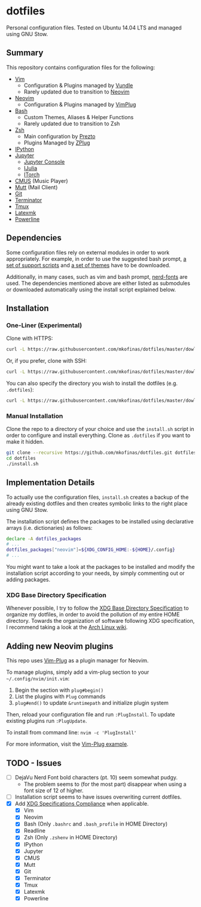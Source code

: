 # dotfiles
Personal configuration files. Tested on Ubuntu 14.04 LTS and managed using GNU Stow.

## Summary
This repository contains configuration files for the following:
- [Vim][15]
  - Configuration & Plugins managed by [Vundle][4]
  - Rarely updated due to transition to [Neovim][1]
- [Neovim][1]
  - Configuration & Plugins managed by [VimPlug][3]
- [Bash][17]
  - Custom Themes, Aliases & Helper Functions
  - Rarely updated due to transition to Zsh
- [Zsh][18]
  - Main configuration by [Prezto][5]
  - Plugins Managed by [ZPlug][6]
- [IPython][19]
- [Jupyter][20]
  - [Jupyter Console][21]
  - [IJulia][23]
  - [ITorch][22]
- [CMUS][7] (Music Player)
- [Mutt][24] (Mail Client)
- [Git][25]
- [Terminator][26]
- [Tmux][27]
- [Latexmk][28]
- [Powerline][29]

## Dependencies
Some configuration files rely on external modules in order to work
appropriately. For example, in order to use the suggested bash prompt,
[a set of support scripts][9] and [a set of themes][10] have to be downloaded.

Additionally, in many cases, such as vim and bash prompt, [nerd-fonts][11] are
used. The dependencies mentioned above are either listed as submodules or
downloaded automatically using the install script explained below.

## Installation

### One-Liner (Experimental)

Clone with HTTPS:

```sh
curl -L https://raw.githubusercontent.com/mkofinas/dotfiles/master/dowload_install.sh | bash
```

Or, if you prefer, clone with SSH:

```sh
curl -L https://raw.githubusercontent.com/mkofinas/dotfiles/master/dowload_install.sh | bash /dev/stdin -s
```

You can also specify the directory you wish to install the dotfiles (e.g. `.dotfiles`):

```sh
curl -L https://raw.githubusercontent.com/mkofinas/dotfiles/master/dowload_install.sh | bash /dev/stdin -s .dotfiles
```

### Manual Installation
Clone the repo to a directory of your choice and use the `install.sh` script in
order to configure and install everything.
 Clone as `.dotfiles` if you want to make it hidden.

```sh
git clone --recursive https://github.com/mkofinas/dotfiles.git dotfiles
cd dotfiles
./install.sh
```

## Implementation Details

To actually use the configuration files, `install.sh` creates a backup of the
already existing dotfiles and then creates symbolic links to the right place
using GNU Stow.

The installation script defines the packages to be installed using declarative
arrays (i.e. dictionaries) as follows:

```sh
declare -A dotfiles_packages
# ...
dotfiles_packages["neovim"]=${XDG_CONFIG_HOME:-${HOME}/.config}
# ...
```

You might want to take a look at the packages to be installed and modify the
installation script according to your needs, by simply commenting out or adding
packages.

### XDG Base Directory Specification
Whenever possible, I try to follow the [XDG Base Directory Specification][12]
to organize my dotfiles, in order to avoid the pollution of my entire HOME
directory. Towards the organization of software following XDG specification, I
recommend taking a look at the [Arch Linux wiki][13].

## Adding new Neovim plugins
This repo uses [Vim-Plug][3] as a plugin manager for Neovim.

To manage plugins, simply add a vim-plug section to your `~/.config/nvim/init.vim`:

1. Begin the section with `plug#begin()`
1. List the plugins with `Plug` commands
1. `plug#end()` to update `&runtimepath` and initialize plugin system

Then, reload your configuration file and run `:PlugInstall`. To update existing
plugins run `:PlugUpdate`.

To install from command line: `nvim -c 'PlugInstall'`

For more information, visit the [Vim-Plug example][14].

## TODO - Issues

- [ ] DejaVu Nerd Font bold characters (pt. 10) seem somewhat pudgy.
  - The problem seems to (for the most part) disappear when using a font size of
    12 of higher.
- [ ] Installation script seems to have issues overwriting current dotfiles.
- [x] Add [XDG Specifications Compliance][12] when applicable.
  - [x] Vim
  - [x] Neovim
  - [x] Bash (Only `.bashrc` and `.bash_profile` in HOME Directory)
  - [x] Readline
  - [x] Zsh (Only `.zshenv` in HOME Directory)
  - [x] IPython
  - [x] Jupyter
  - [x] CMUS
  - [x] Mutt
  - [x] Git
  - [x] Terminator
  - [x] Tmux
  - [x] Latexmk
  - [x] Powerline

[1]: https://neovim.io/
[2]: https://github.com/neovim/neovim
[3]: https://github.com/junegunn/vim-plug
[4]: https://github.com/VundleVim/Vundle.vim
[5]: https://github.com/sorin-ionescu/prezto
[6]: https://github.com/zplug/zplug
[7]: https://cmus.github.io/
[8]: https://github.com/cmus/cmus
[9]: https://github.com/mkofinas/prompt-support
[10]: https://github.com/mkofinas/bash-themes
[11]: https://github.com/ryanoasis/nerd-fonts
[12]: https://specifications.freedesktop.org/basedir-spec/latest/
[13]: https://wiki.archlinux.org/index.php/XDG_Base_Directory_support
[14]: https://github.com/junegunn/vim-plug#example
[15]: http://www.vim.org/
[16]: https://github.com/vim/vim
[17]: https://www.gnu.org/software/bash/
[18]: http://www.zsh.org/
[19]: https://ipython.org/
[20]: http://jupyter.org/
[21]: https://github.com/jupyter/jupyter_console
[22]: https://github.com/facebook/iTorch
[23]: https://github.com/JuliaLang/IJulia.jl
[24]: http://www.mutt.org/
[25]: https://git-scm.com/
[26]: http://gnometerminator.blogspot.gr/p/introduction.html
[27]: http://tmux.github.io/
[28]: http://users.phys.psu.edu/~collins/software/latexmk-jcc/
[29]: https://powerline.readthedocs.io/en/latest/
